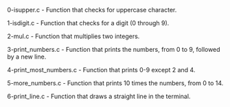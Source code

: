 0-isupper.c - Function that checks for uppercase character.

1-isdigit.c - Function that checks for a digit (0 through 9).

2-mul.c - Function that multiplies two integers.

3-print_numbers.c - Function that prints the numbers, from 0 to 9, followed by a new line.

4-print_most_numbers.c - Function that prints 0-9 except 2 and 4.

5-more_numbers.c - Function that prints 10 times the numbers, from 0 to 14.

6-print_line.c - Function that draws a straight line in the terminal.
